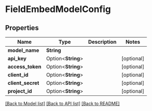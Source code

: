 # FieldEmbedModelConfig

## Properties

Name | Type | Description | Notes
------------ | ------------- | ------------- | -------------
**model_name** | **String** |  | 
**api_key** | Option<**String**> |  | [optional]
**access_token** | Option<**String**> |  | [optional]
**client_id** | Option<**String**> |  | [optional]
**client_secret** | Option<**String**> |  | [optional]
**project_id** | Option<**String**> |  | [optional]

[[Back to Model list]](../README.md#documentation-for-models) [[Back to API list]](../README.md#documentation-for-api-endpoints) [[Back to README]](../README.md)


